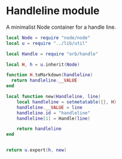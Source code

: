 # Handleline module

   A minimalist Node container for a handle line.

```lua
local Node = require "node/node"
local u = require "../lib/util"

local Handle = require "orb/handle"

local H, h = u.inherit(Node)

function H.toMarkdown(handleline)
  return handleline.__VALUE
end

local function new(Handleline, line)
    local handleline = setmetatable({}, H)
    handleline.__VALUE = line
    handleline.id = "handleline"
    handleline[1] = Handle(line)

    return handleline
end


return u.export(h, new)
```
